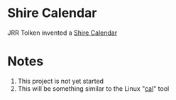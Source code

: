 Shire Calendar
===

JRR Tolken invented a [Shire Calendar](https://en.wikipedia.org/wiki/Middle-earth_calendar)

Notes
===

1. This project is not yet started
2. This will be something similar to the Linux "[cal](http://man7.org/linux/man-pages/man1/cal.1.html)" tool
